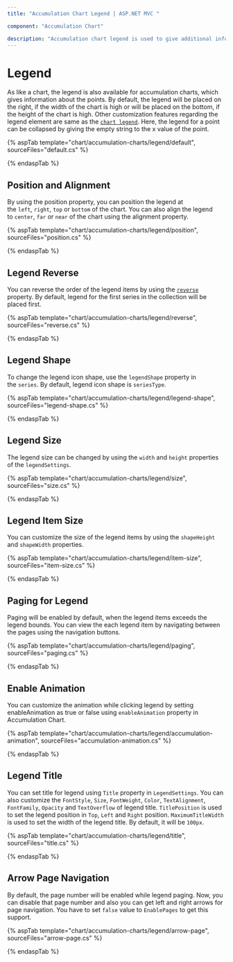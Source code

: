 ```yaml
---
title: "Accumulation Chart Legend | ASP.NET MVC "

component: "Accumulation Chart"

description: "Accumulation chart legend is used to give additional information about the chart series."
---
```


# Legend

As like a chart, the legend is also available for accumulation charts, which gives information about the points.
By default, the legend will be placed on the right, if the width of the chart is high or will be placed on the bottom,
if the height of the chart is high. Other customization features regarding the legend element are same as the
[`chart legend`](https://help.syncfusion.com/cr/aspnetcore-js2/Syncfusion.EJ2.Charts.ChartLegendSettings.html).
Here, the legend for a point can be collapsed by giving the empty string to the x value of the point.

{% aspTab template="chart/accumulation-charts/legend/default", sourceFiles="default.cs" %}

{% endaspTab %}

## Position and Alignment

By using the position property, you can position the legend at the `left`, `right`, `top` or `bottom` of the chart.
You can also align the legend to `center`, `far` or `near` of the chart using the alignment property.

{% aspTab template="chart/accumulation-charts/legend/position", sourceFiles="position.cs" %}

{% endaspTab %}

## Legend Reverse

You can reverse the order of the legend items by using the [`reverse`](https://help.syncfusion.com/cr/aspnetcore-js2/Syncfusion.EJ2.Charts.AccumulationChartLegendSettings.html#Syncfusion_EJ2_Charts_AccumulationChartLegendSettings_Reverse) property. By default, legend for the first series in the collection will be placed first.

{% aspTab template="chart/accumulation-charts/legend/reverse", sourceFiles="reverse.cs" %}

{% endaspTab %}

## Legend Shape

To change the legend icon shape, use the `legendShape` property in the `series`. By default, legend icon shape
is `seriesType`.

{% aspTab template="chart/accumulation-charts/legend/legend-shape", sourceFiles="legend-shape.cs" %}

{% endaspTab %}

## Legend Size

The legend size can be changed by using the `width` and `height` properties of the `legendSettings`.

{% aspTab template="chart/accumulation-charts/legend/size", sourceFiles="size.cs" %}

{% endaspTab %}

## Legend Item Size

You can customize the size of the legend items by using the `shapeHeight` and `shapeWidth` properties.

{% aspTab template="chart/accumulation-charts/legend/item-size", sourceFiles="item-size.cs" %}

{% endaspTab %}

## Paging for Legend

Paging will be enabled by default, when the legend items exceeds the legend bounds. You can view the each legend
item by navigating between the pages using the navigation buttons.

{% aspTab template="chart/accumulation-charts/legend/paging", sourceFiles="paging.cs" %}

{% endaspTab %}

## Enable Animation

You can customize the animation while clicking legend by setting enableAnimation as true or false using `enableAnimation` property in Accumulation Chart.

{% aspTab template="chart/accumulation-charts/legend/accumulation-animation",  sourceFiles="accumulation-animation.cs" %}

{% endaspTab %}

## Legend Title

You can set title for legend using `Title` property in `LegendSettings`. You can also customize the `FontStyle`, `Size`, `FontWeight`,
`Color`, `TextAlignment`, `FontFamily`, `Opacity` and `TextOverflow` of legend title. `TitlePosition` is used to set the legend position in `Top`, `Left` and `Right` position. `MaximumTitleWidth` is used to set the width of the legend title. By default, it will be `100px`.

{% aspTab template="chart/accumulation-charts/legend/title", sourceFiles="title.cs" %}

{% endaspTab %}

## Arrow Page Navigation

By default, the page number will be enabled while legend paging. Now, you can disable that page number and also you can get left and right arrows for page navigation. You have to set `false` value to `EnablePages` to get this support.

{% aspTab template="chart/accumulation-charts/legend/arrow-page", sourceFiles="arrow-page.cs" %}

{% endaspTab %}